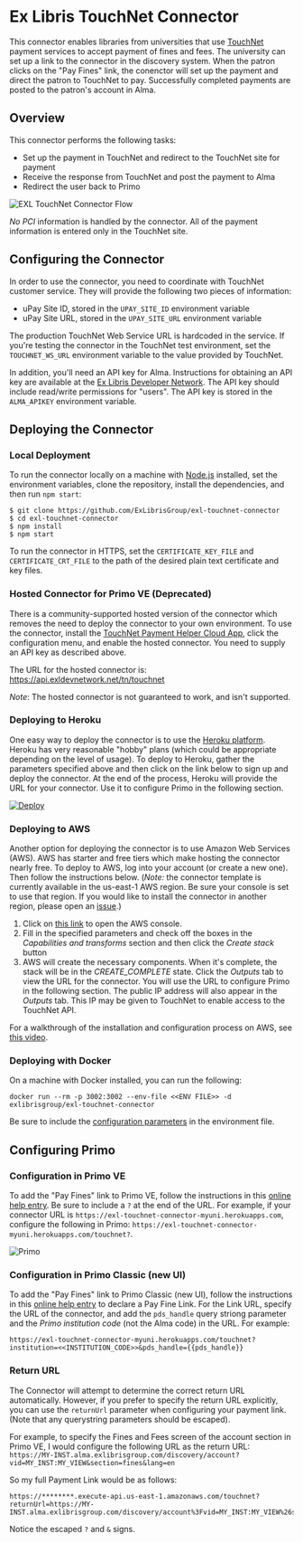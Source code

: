 # Ex Libris TouchNet Connector
This connector enables libraries from universities that use [TouchNet](https://www.touchnet.com/en) payment services to accept payment of fines and fees. The university can set up a link to the connector in the discovery system. When the patron clicks on the "Pay Fines" link, the conenctor will set up the payment and direct the patron to TouchNet to pay. Successfully completed payments are posted to the patron's account in Alma.

## Overview
This connector performs the following tasks:
* Set up the payment in TouchNet and redirect to the TouchNet site for payment
* Receive the response from TouchNet and post the payment to Alma
* Redirect the user back to Primo

![EXL TouchNet Connector Flow](https://i.postimg.cc/R04xpMGJ/exl-touchnet-flow.png)

*No PCI* information is handled by the connector. All of the payment information is entered only in the TouchNet site.

## Configuring the Connector
In order to use the connector, you need to coordinate with TouchNet customer service. They will provide the following two pieces of information:
* uPay Site ID, stored in the `UPAY_SITE_ID` environment variable
* uPay Site URL, stored in the `UPAY_SITE_URL` environment variable

The production TouchNet Web Service URL is hardcoded in the service. If you're testing the connector in the TouchNet test environment, set the `TOUCHNET_WS_URL` environment variable to the value provided by TouchNet.

In addition, you'll need an API key for Alma. Instructions for obtaining an API key are available at the [Ex Libris Developer Network](https://developers.exlibrisgroup.com/alma/apis). The API key should include read/write permissions for "users". The API key is stored in the `ALMA_APIKEY` environment variable.

## Deploying the Connector

### Local Deployment
To run the connector locally on a machine with [Node.js](https://nodejs.org/en/g) installed, set the environment variables, clone the repository, install the dependencies, and then run `npm start`:
```
$ git clone https://github.com/ExLibrisGroup/exl-touchnet-connector
$ cd exl-touchnet-connector
$ npm install
$ npm start
```

To run the connector in HTTPS, set the `CERTIFICATE_KEY_FILE` and `CERTIFICATE_CRT_FILE` to the path of the desired plain text certificate and key files.

### Hosted Connector for Primo VE (Deprecated)
There is a community-supported hosted version of the connector which removes the need to deploy the connector to your own environment. To use the connector, install the [TouchNet Payment Helper Cloud App](https://developers.exlibrisgroup.com/appcenter/touchnet-payment-helper/), click the configuration menu, and enable the hosted connector. You need to supply an API key as described above.

The URL for the hosted connector is:
https://api.exldevnetwork.net/tn/touchnet

_Note_: The hosted connector is not guaranteed to work, and isn't supported.

### Deploying to Heroku
One easy way to deploy the connector is to use the [Heroku platform](https://heroku.com). Heroku has very reasonable "hobby" plans (which could be appropriate depending on the level of usage). To deploy to Heroku, gather the parameters specified above and then click on the link below to sign up and deploy the connector. At the end of the process, Heroku will provide the URL for your connector. Use it to configure Primo in the following section.

[![Deploy](https://www.herokucdn.com/deploy/button.svg)](https://heroku.com/deploy)

### Deploying to AWS
Another option for deploying the connector is to use Amazon Web Services (AWS). AWS has starter and free tiers which make hosting the connector nearly free. To deploy to AWS, log into your account (or create a new one). Then follow the instructions below. (_Note:_ the connector template is currently available in the us-east-1 AWS region. Be sure your console is set to use that region. If you would like to install the connector in another region, please open an [issue](https://github.com/ExLibrisGroup/exl-touchnet-connector/issues).)

1. Click on [this link](https://console.aws.amazon.com/cloudformation/home?#/stacks/create/review?templateURL=https://almadtest.s3.amazonaws.com/sam/exl-touchnet-connector/cloudformation.packaged.yaml&stackName=ExlTouchnetConnector) to open the AWS console.
1. Fill in the specified parameters and check off the boxes in the *Capabilities and transforms* section and then click the *Create stack* button
1. AWS will create the necessary components. When it's complete, the stack will be in the *CREATE_COMPLETE* state. Click the *Outputs* tab to view the URL for the connector. You will use the URL to configure Primo in the following section. The public IP address will also appear in the *Outputs* tab. This IP may be given to TouchNet to enable access to the TouchNet API.

For a walkthrough of the installation and configuration process on AWS, see [this video](https://youtu.be/9TJiIljRTro).

### Deploying with Docker
On a machine with Docker installed, you can run the following:
```
docker run --rm -p 3002:3002 --env-file <<ENV FILE>> -d exlibrisgroup/exl-touchnet-connector
```

Be sure to include the [configuration parameters](#configuring-the-connector) in the environment file.

## Configuring Primo

### Configuration in Primo VE
To add the "Pay Fines" link to Primo VE, follow the instructions in this [online help entry](https://knowledge.exlibrisgroup.com/Primo/Product_Documentation/020Primo_VE/Library_Card_Configuration/Configuring_the_Pay_Fine_Link_for_Primo_VE). Be sure to include a `?` at the end of the URL. For example, if your connector URL is `https://exl-touchnet-connector-myuni.herokuapps.com`, configure the following in Primo: `https://exl-touchnet-connector-myuni.herokuapps.com/touchnet?`.

![Primo](https://i.postimg.cc/CK7TWW6P/exl-touchnet-primo.png)

### Configuration in Primo Classic (new UI)
To add the "Pay Fines" link to Primo Classic (new UI), follow the instructions in this [online help entry](https://knowledge.exlibrisgroup.com/Alma/Product_Documentation/010Alma_Online_Help_(English)/060Alma-Primo_Integration/040Configuring_the_Primo_Front_End_for_an_Alma_Data_Source/070My_Account#Configuring_the_Pay_Fine_Link) to declare a Pay Fine Link. For the Link URL, specify the URL of the connector, and add the `pds_handle` query striong parameter and the *Primo institution code* (not the Alma code) in the URL. For example:
```
https://exl-touchnet-connector-myuni.herokuapps.com/touchnet?institution=<<INSTITUTION_CODE>>&pds_handle={{pds_handle}}
```

### Return URL
The Connector will attempt to determine the correct return URL automatically. However, if you prefer to specify the return URL explicitly, you can use the `returnUrl` parameter when configuring your payment link. (Note that any querystring parameters should be escaped).

For example, to specify the Fines and Fees screen of the account section in Primo VE, I would configure the following URL as the return URL: `https://MY-INST.alma.exlibrisgroup.com/discovery/account?vid=MY_INST:MY_VIEW&section=fines&lang=en`

So my full Payment Link would be as follows:
```
https://********.execute-api.us-east-1.amazonaws.com/touchnet?returnUrl=https://MY-INST.alma.exlibrisgroup.com/discovery/account%3Fvid=MY_INST:MY_VIEW%26section=fines%26lang=en
```

Notice the escaped `?` and `&` signs.
